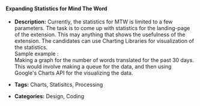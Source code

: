 #### Expanding Statistics for Mind The Word


- **Description:**
Currently, the statistics for MTW is limited to a few parameters.
The task is to come up with statistics for the landing-page of the extension. This may anything that shows the usefulness of the extension.
The candidates can use Charting Libraries for visualization of the statistics.<br>
Sample example :<br>
Making a graph for the number of words translated for the past 30 days.
This would involve making a queue for the data, and then using Google's Charts API for the visualizing the data.

- **Tags:** Charts, Statisitcs, Processing

- **Categories:** Design, Coding